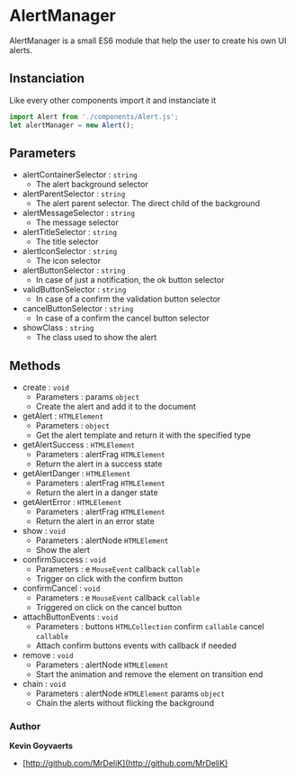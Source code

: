 # AlertManager
AlertManager is a small ES6 module that help the user to create his own UI alerts.

## Instanciation
Like every other components import it and instanciate it
```javascript
import Alert from './components/Alert.js';
let alertManager = new Alert();
```

## Parameters
* alertContainerSelector : `string`
    * The alert background selector
* alertParentSelector : `string`
    * The alert parent selector. The direct child of the background
* alertMessageSelector : `string`
    * The message selector
* alertTitleSelector : `string`
    * The title selector
* alertIconSelector : `string`
    * The icon selector
* alertButtonSelector : `string`
    * In case of just a notification, the ok button selector
* validButtonSelector : `string`
    * In case of a confirm the validation button selector
* cancelButtonSelector : `string`
    * In case of a confirm the cancel button selector
* showClass : `string`
    * The class used to show the alert

## Methods

* create : `void`
    * Parameters : params `object`
    * Create the alert and add it to the document
* getAlert : `HTMLElement`
    * Parameters : `object`
    * Get the alert template and return it with the specified type
* getAlertSuccess : `HTMLElement`
    * Parameters : alertFrag `HTMLElement`
    * Return the alert in a success state
* getAlertDanger : `HTMLElement`
    * Parameters : alertFrag `HTMLElement`
    * Return the alert in a danger state
* getAlertError : `HTMLElement`
    * Parameters : alertFrag `HTMLElement`
    * Return the alert in an error state
* show : `void`
    * Parameters : alertNode `HTMLElement`
    * Show the alert
* confirmSuccess : `void`
    * Parameters : e `MouseEvent` callback `callable`
    * Trigger on click with the confirm button
* confirmCancel : `void`
    * Parameters : e `MouseEvent` callback `callable`
    * Triggered on click on the cancel button
* attachButtonEvents : `void`
    * Parameters : buttons `HTMLCollection` confirm `callable` cancel `callable`
    * Attach confirm buttons events with callback if needed
* remove : `void`
    * Parameters : alertNode `HTMLElement`
    * Start the animation and remove the element on transition end
* chain : `void`
    * Parameters : alertNode `HTMLElement` params `object`
    * Chain the alerts without flicking the background

### Author
**Kevin Goyvaerts**
+ [http://github.com/MrDeliK](http://github.com/MrDeliK)